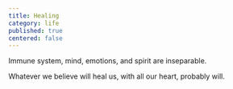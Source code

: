 ```yaml
---
title: Healing
category: life
published: true
centered: false
---
```


Immune system,
mind,
emotions,
and spirit
are inseparable.

Whatever we believe
will heal us,
with all our heart,
probably will.
